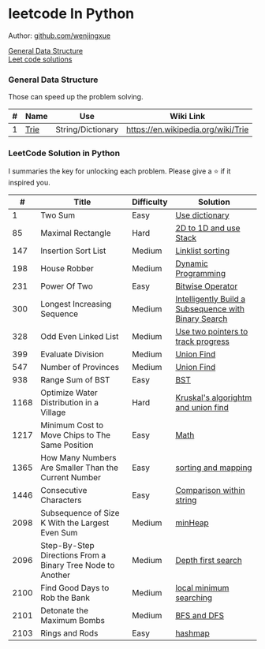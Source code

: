 # leetcode In Python

Author: [github.com/wenjingxue](https://github.com/wenjingxue)

[General Data Structure](#general-data-structure)  
[Leet code solutions](#leetcode-solution-in-python)

### General Data Structure
Those can speed up the problem solving.

\# | Name | Use | Wiki Link
---|---|---|---
1 | [Trie]() | String/Dictionary | https://en.wikipedia.org/wiki/Trie


### LeetCode Solution in Python

I summaries the key for unlocking each problem. Please give a :star: if it inspired you.

\# | Title | Difficulty | Solution
---|---|---|---
1 | Two Sum | Easy | [Use dictionary](https://github.com/WenjingXue/leetcodeInPython/blob/main/leetcode/two_sum.py)
85 | Maximal Rectangle | Hard | [2D to 1D and use Stack](https://github.com/WenjingXue/leetcodeInPython/blob/main/leetcode/maximal_rectangle.py)
147 | Insertion Sort List | Medium | [Linklist sorting](https://github.com/WenjingXue/leetcodeInPython/blob/main/leetcode/Insertion_sort_list.py)
198 | House Robber | Medium | [Dynamic Programming](https://github.com/WenjingXue/leetcodeInPython/blob/main/leetcode/house_robber.py)
231 | Power Of Two | Easy | [Bitwise Operator](https://github.com/WenjingXue/leetcodeInPython/blob/main/leetcode/Power_Of_Two.py)
300 | Longest Increasing Sequence | Medium | [Intelligently Build a Subsequence with Binary Search](https://github.com/WenjingXue/leetcodeInPython/blob/main/leetcode/Longest_Increasing_Subsequence.py)
328 | Odd Even Linked List | Medium | [Use two pointers to track progress](https://github.com/WenjingXue/leetcodeInPython/blob/main/leetcode/odd_even.py)
399 | Evaluate Division | Medium | [Union Find](https://github.com/WenjingXue/leetcodeInPython/blob/main/leetcode/Evaluate_Division.py)
547 | Number of Provinces | Medium | [Union Find](https://github.com/WenjingXue/leetcodeInPython/blob/main/leetcode/Number_of_Provinces.py)
938 | Range Sum of BST | Easy| [BST](https://github.com/WenjingXue/leetcodeInPython/commit/41ada531380db873d1cb0332ab66f39be03c2b89)
1168 | Optimize Water Distribution in a Village | Hard| [Kruskal's algorightm and union find](https://github.com/WenjingXue/leetcodeInPython/blob/main/leetcode/Optimize_Water_Distribution_in_a_Village.py)
1217 | Minimum Cost to Move Chips to The Same Position | Easy | [Math](https://github.com/WenjingXue/leetcodeInPython/blob/main/leetcode/move_chips.py)
1365 | How Many Numbers Are Smaller Than the Current Number | Easy | [sorting and mapping](https://github.com/WenjingXue/leetcodeInPython/blob/main/leetcode/How_Many_Numbers_Are_Smaller_Than_the_Current_Number.py)
1446 | Consecutive Characters | Easy| [Comparison within string](leetcode/Consecutive_Characters.py)
2098 | Subsequence of Size K With the Largest Even Sum | Medium | [minHeap](https://github.com/WenjingXue/leetcodeInPython/blob/main/leetcode/Subsequence_of_Size_K_With_the_Largest_Even_Sum.py)
2096 | Step-By-Step Directions From a Binary Tree Node to Another | Medium | [Depth first search]( https://github.com/WenjingXue/leetcodeInPython/blob/main/leetcode/Step_by_step_directions_from_a_binary_tree_node_to_another.py )
2100 | Find Good Days to Rob the Bank | Medium | [local minimum searching](https://github.com/WenjingXue/leetcodeInPython/blob/main/leetcode/Find_good_days_to_rob_the_bank.py)
2101 | Detonate the Maximum Bombs | Medium | [BFS and DFS](https://github.com/WenjingXue/leetcodeInPython/blob/main/leetcode/Detonate_the_maximum_bombs.py)
2103 | Rings and Rods | Easy | [hashmap](https://github.com/WenjingXue/leetcodeInPython/blob/main/leetcode/Rings_and_rods.py)
